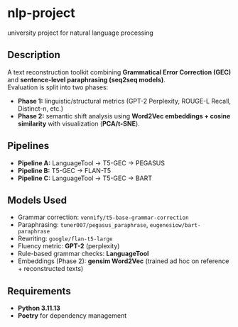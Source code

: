 # nlp-project
university project for natural language processing

## Description
A text reconstruction toolkit combining **Grammatical Error Correction (GEC)** and **sentence-level paraphrasing (seq2seq models)**.  
Evaluation is split into two phases:  
- **Phase 1:** linguistic/structural metrics (GPT-2 Perplexity, ROUGE-L Recall, Distinct-n, etc.)  
- **Phase 2:** semantic shift analysis using **Word2Vec embeddings + cosine similarity** with visualization (**PCA/t-SNE**).

## Pipelines
- **Pipeline A:** LanguageTool → T5-GEC → PEGASUS  
- **Pipeline B:** T5-GEC → FLAN-T5  
- **Pipeline C:** LanguageTool → T5-GEC → BART

## Models Used
- Grammar correction: `vennify/t5-base-grammar-correction`  
- Paraphrasing: `tuner007/pegasus_paraphrase`, `eugenesiow/bart-paraphrase`  
- Rewriting: `google/flan-t5-large`  
- Fluency metric: **GPT-2** (perplexity)  
- Rule-based grammar checks: **LanguageTool**  
- Embeddings (Phase 2): **gensim Word2Vec** (trained ad hoc on reference + reconstructed texts)

## Requirements
- **Python 3.11.13**  
- **Poetry** for dependency management
